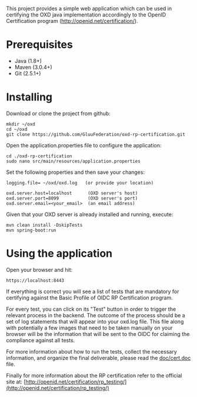 This project provides a simple web application which can be used in certifying the OXD java implementation accordingly to the OpenID Certification program (http://openid.net/certification/). 

# Prerequisites

- Java (1.8+)
- Maven (3.0.4+)
- Git (2.5.1+)

# Installing
Download or clone the project from github:

````
mkdir ~/oxd 
cd ~/oxd 
git clone https://github.com/GluuFederation/oxd-rp-certification.git
````

Open the application.properties file to configure the application:

````
cd ./oxd-rp-certification
sudo nano src/main/resources/application.properties
````

Set the following properties and then save your changes:

````
logging.file= ~/oxd/oxd.log   (or provide your location)

oxd.server.host=localhost      (OXD server's host)
oxd.server.port=8099           (OXD server's port)
oxd.server.email=<your_email>  (an email address)
````

Given that your OXD server is already installed and running, execute:

````
mvn clean install -DskipTests
mvn spring-boot:run
````

# Using the application

Open your browser and hit:

````
https://localhost:8443
````

If everything is correct you will see a list of tests that are mandatory for certifying against the Basic Profile of OIDC RP Certification program.

For every test, you can click on its "Test" button in order to trigger the relevant process in the backend. The outcome of the process should be a set of log statements that will appear into your oxd.log file. This file along with potentially a few images that need to be taken manually on your browser will be the information that will be sent to the OIDC for claiming the compliance against all tests.

For more information about how to run the tests, collect the necessary information, and organize the final deliverable, please read the [doc/cert.doc](doc/cert.doc) file.

Finally for more information about the RP certification refer to the official site at: 
[http://openid.net/certification/rp_testing/](http://openid.net/certification/rp_testing/)
